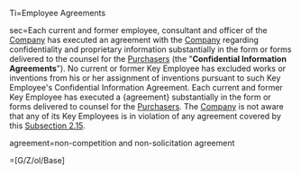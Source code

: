 Ti=Employee Agreements

sec=Each current and former employee, consultant and officer of the <a href='#Def.Company.sec' class='definedterm'>Company</a> has executed an agreement with the <a href='#Def.Company.sec' class='definedterm'>Company</a> regarding confidentiality and proprietary information substantially in the form or forms delivered to the counsel for the <a href='#Def.Purchaser.sec' class='definedterm'>Purchasers</a> (the "<strong>Confidential Information Agreements</strong>"). No current or former Key Employee has excluded works or inventions from his or her assignment of inventions pursuant to such Key Employee's Confidential Information Agreement. Each current and former Key Employee has executed a {agreement} substantially in the form or forms delivered to counsel for the <a href='#Def.Purchaser.sec' class='definedterm'>Purchasers</a>. The <a href='#Def.Company.sec' class='definedterm'>Company</a> is not aware that any of its Key Employees is in violation of any agreement covered by this <u>Subsection </u><u>2.15</u>.

agreement=non-competition and non-solicitation agreement

=[G/Z/ol/Base]
